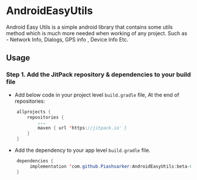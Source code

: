 # AndroidEasyUtils
Android Easy Utils is a simple android library that contains some utils method which is much more needed when working of any project. Such as - Network Info, Dialogs, GPS info , Device Info Etc.


## Usage 

### Step 1. Add the JitPack repository & dependencies to your build file 

- Add below code in your  project level `build.gradle` file,  At the end of repositories: </br> 

```java
	allprojects {
		repositories {
			...
			maven { url 'https://jitpack.io' }
		}
	}
 ``` 
- Add the dependency to your app level `build.gradle` file. 
```java
	dependencies {
	     implementation 'com.github.Piashsarker:AndroidEasyUtils:beta-0.1'
	}
 ```
  
